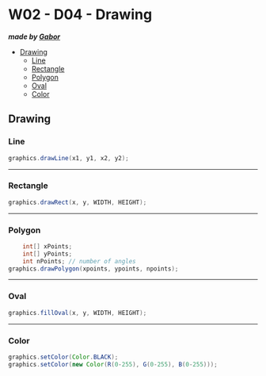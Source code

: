 # W02 - D04 - Drawing
***made by [Gabor](https://github.com/ed0wn)***

- [Drawing](#drawing)
    - [Line](#line)
    - [Rectangle](#rectangle)
    - [Polygon](#polygon)
    - [Oval](#oval)
    - [Color](#color)

## Drawing
### Line
```java
graphics.drawLine(x1, y1, x2, y2);
```

****

### Rectangle
```java
graphics.drawRect(x, y, WIDTH, HEIGHT);
```

****

### Polygon
```java
 	int[] xPoints;
 	int[] yPoints;
 	int nPoints; // number of angles
graphics.drawPolygon(xpoints, ypoints, npoints);
```

****

### Oval
```java
graphics.fillOval(x, y, WIDTH, HEIGHT);
```

****

### Color
```java
graphics.setColor(Color.BLACK);
graphics.setColor(new Color(R(0-255), G(0-255), B(0-255)));
```
